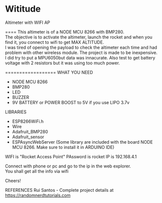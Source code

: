 # Wititude
Altimeter with WIFI AP  

====
This altimeter is of a NODE MCU 8266 with BMP280.  
The objective is to activate the altimeter, launch the rocket and when you find it, you connect to wifi to get MAX ALTITUDE.  
I was tired of opening the payload to check the altimeter each time and had problem with other wireless module.
The project is made to be inexpensive.
I did try to put a MPU6050but data was innacurate. Also test to get battery voltage with 2 resistors but it was using too much power.

==================
WHAT YOU NEED  
- NODE MCU 8266
- BMP280
- LED
- BUZZER
- 9V BATTERY or POWER BOOST to 5V if you use LIPO 3.7v

LIBRARIES
- ESP8266WiFi.h  
- Wire  
- Adafruit_BMP280  
- Adafruit_sensor  
- ESPAsyncWebServer
(Some library are included with the board NODE MCU 8266. Make sure to install it in ARDUINO IDE)

WIFI is "Rocket Access Point"
PAssword is rocket
IP is 192.168.4.1

Connect with phone or pc and go to the ip in the web explorer.  
You shall get all the info via wifi  

Cheers!




REFERENCES
Rui Santos - Complete project details at https://randomnerdtutorials.com  
